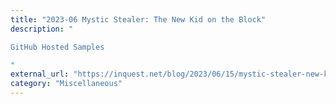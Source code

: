 ```yaml
---
title: "2023-06 Mystic Stealer: The New Kid on the Block"
description: "

GitHub Hosted Samples

"
external_url: "https://inquest.net/blog/2023/06/15/mystic-stealer-new-kid-block"
category: "Miscellaneous"
---
```

